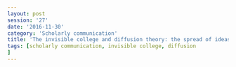```yaml
--- 
layout: post 
session: '27' 
date: '2016-11-30' 
category: 'Scholarly communication' 
title: 'The invisible college and diffusion theory: the spread of ideas' 
tags: [scholarly communication, invisible college, diffusion] 
--- 
```


<excerpt/>
